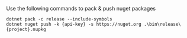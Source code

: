 Use the following commands to pack & push nuget packages

```
dotnet pack -c release --include-symbols
dotnet nuget push -k {api-key} -s https://nuget.org .\bin\release\{project}.nupkg
```